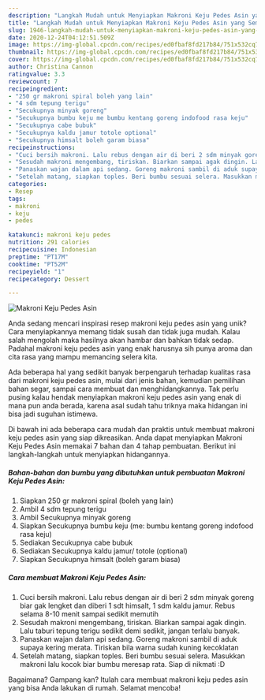 ```yaml
---
description: "Langkah Mudah untuk Menyiapkan Makroni Keju Pedes Asin yang Sempurna"
title: "Langkah Mudah untuk Menyiapkan Makroni Keju Pedes Asin yang Sempurna"
slug: 1946-langkah-mudah-untuk-menyiapkan-makroni-keju-pedes-asin-yang-sempurna
date: 2020-12-24T04:12:51.509Z
image: https://img-global.cpcdn.com/recipes/ed0fbaf8fd217b84/751x532cq70/makroni-keju-pedes-asin-foto-resep-utama.jpg
thumbnail: https://img-global.cpcdn.com/recipes/ed0fbaf8fd217b84/751x532cq70/makroni-keju-pedes-asin-foto-resep-utama.jpg
cover: https://img-global.cpcdn.com/recipes/ed0fbaf8fd217b84/751x532cq70/makroni-keju-pedes-asin-foto-resep-utama.jpg
author: Christina Cannon
ratingvalue: 3.3
reviewcount: 7
recipeingredient:
- "250 gr makroni spiral boleh yang lain"
- "4 sdm tepung terigu"
- "Secukupnya minyak goreng"
- "Secukupnya bumbu keju me bumbu kentang goreng indofood rasa keju"
- "Secukupnya cabe bubuk"
- "Secukupnya kaldu jamur totole optional"
- "Secukupnya himsalt boleh garam biasa"
recipeinstructions:
- "Cuci bersih makroni. Lalu rebus dengan air di beri 2 sdm minyak goreng biar gak lengket dan diberi 1 sdt himsalt, 1 sdm kaldu jamur. Rebus selama 8-10 menit sampai sedikit memutih"
- "Sesudah makroni mengembang, tiriskan. Biarkan sampai agak dingin. Lalu taburi tepung terigu sedikit demi sedikit, jangan terlalu banyak."
- "Panaskan wajan dalam api sedang. Goreng makroni sambil di aduk supaya kering merata. Tiriskan bila warna sudah kuning kecoklatan"
- "Setelah matang, siapkan toples. Beri bumbu sesuai selera. Masukkan makroni lalu kocok biar bumbu meresap rata. Siap di nikmati :D"
categories:
- Resep
tags:
- makroni
- keju
- pedes

katakunci: makroni keju pedes 
nutrition: 291 calories
recipecuisine: Indonesian
preptime: "PT17M"
cooktime: "PT52M"
recipeyield: "1"
recipecategory: Dessert

---
```



![Makroni Keju Pedes Asin](https://img-global.cpcdn.com/recipes/ed0fbaf8fd217b84/751x532cq70/makroni-keju-pedes-asin-foto-resep-utama.jpg)

Anda sedang mencari inspirasi resep makroni keju pedes asin yang unik? Cara menyiapkannya memang tidak susah dan tidak juga mudah. Kalau salah mengolah maka hasilnya akan hambar dan bahkan tidak sedap. Padahal makroni keju pedes asin yang enak harusnya sih punya aroma dan cita rasa yang mampu memancing selera kita.

Ada beberapa hal yang sedikit banyak berpengaruh terhadap kualitas rasa dari makroni keju pedes asin, mulai dari jenis bahan, kemudian pemilihan bahan segar, sampai cara membuat dan menghidangkannya. Tak perlu pusing kalau hendak menyiapkan makroni keju pedes asin yang enak di mana pun anda berada, karena asal sudah tahu triknya maka hidangan ini bisa jadi suguhan istimewa.




Di bawah ini ada beberapa cara mudah dan praktis untuk membuat makroni keju pedes asin yang siap dikreasikan. Anda dapat menyiapkan Makroni Keju Pedes Asin memakai 7 bahan dan 4 tahap pembuatan. Berikut ini langkah-langkah untuk menyiapkan hidangannya.

<!--inarticleads1-->

##### Bahan-bahan dan bumbu yang dibutuhkan untuk pembuatan Makroni Keju Pedes Asin:

1. Siapkan 250 gr makroni spiral (boleh yang lain)
1. Ambil 4 sdm tepung terigu
1. Ambil Secukupnya minyak goreng
1. Siapkan Secukupnya bumbu keju (me: bumbu kentang goreng indofood rasa keju)
1. Sediakan Secukupnya cabe bubuk
1. Sediakan Secukupnya kaldu jamur/ totole (optional)
1. Siapkan Secukupnya himsalt (boleh garam biasa)




<!--inarticleads2-->

##### Cara membuat Makroni Keju Pedes Asin:

1. Cuci bersih makroni. Lalu rebus dengan air di beri 2 sdm minyak goreng biar gak lengket dan diberi 1 sdt himsalt, 1 sdm kaldu jamur. Rebus selama 8-10 menit sampai sedikit memutih
1. Sesudah makroni mengembang, tiriskan. Biarkan sampai agak dingin. Lalu taburi tepung terigu sedikit demi sedikit, jangan terlalu banyak.
1. Panaskan wajan dalam api sedang. Goreng makroni sambil di aduk supaya kering merata. Tiriskan bila warna sudah kuning kecoklatan
1. Setelah matang, siapkan toples. Beri bumbu sesuai selera. Masukkan makroni lalu kocok biar bumbu meresap rata. Siap di nikmati :D




Bagaimana? Gampang kan? Itulah cara membuat makroni keju pedes asin yang bisa Anda lakukan di rumah. Selamat mencoba!

